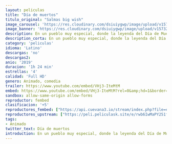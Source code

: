 ```yaml
---
layout: peliculas
title: "Día de muertos"
titulo_original: "Salmas big wish"
image_carousel: 'https://res.cloudinary.com/dsiuiygwp/image/upload/v1573237639/dia-muertos-min_r614iy.jpg'
image_banner: 'https://res.cloudinary.com/dsiuiygwp/image/upload/v1573237646/di%CC%81a-de-muertos-trailer-min_soozgy.jpg'
description: En un pueblo muy especial, donde la leyenda del Día de Muertos surgió, yace un secreto ancestral que está a punto de ser revelado por una valiente joven, cambiando la vida tal y como la conocemos.
description_corta: En un pueblo muy especial, donde la leyenda del Día de Muertos surgió, yace un secreto ancestral que está a punto de ser revelado por una valiente joven, cambiando la vida tal y como la conocemos.
category: 'peliculas'
idioma: 'Latino'
descargas: 'no'
descargas2:
anio: '2019'
duracion: '1h 24 min'
estrellas: '4'
calidad: 'Full HD'
genero: Animado, comedia
trailer: https://www.youtube.com/embed/VHj3-IteMtM
embed: https://www.youtube.com/embed/VHj3-IteMtM?rel=0&amp;hd=1&border=0&wmode=opaque&enablejsapi=1&modestbranding=1&controls=1&showinfo=1
sandbox: allow-same-origin allow-forms
reproductor: fembed
clasificacion: '+5'
reproductores_fembed: ["https://api.cuevana3.io/stream/index.php?file=ek5lbm9xYWNrS0xYMTZLa2xNbkdvY3ZTb3BtZng4TGp6ZFpobGFMUGtOalJ5S1dUbjhhTzJOTFhuS2FzajVPcG1acGthV0hEMGVQWDA2S21ZY1hRNEpQWHAyWm9rcEdsbFplU2ZuUzJ3THVva2FDaVo0WFgxTkRNbDZGM3g5VFh5WjFrWjJ1VmxhaVdsV1pw","Latino","https://feurl.com/v/e27yph-qd8qk-gj","Latino","https://feurl.com/v/yx7gkie727n57g8","Latino","https://feurl.com/v/we3ykhnqx3qp-ng","Latino"]
reproductores_upstream: ["https://peli.peliculask.site/e/rwb6IwMaPY251fQ/","Latino"]
tags:
- Animado
twitter_text: Día de muertos
introduction: En un pueblo muy especial, donde la leyenda del Día de Muertos surgió, yace un secreto ancestral que está a punto de ser revelado por una valiente joven, cambiando la vida tal y como la conocemos.
---
```













